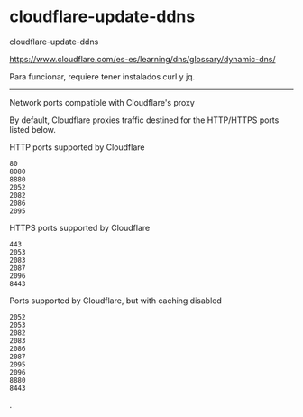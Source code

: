 # cloudflare-update-ddns
cloudflare-update-ddns

https://www.cloudflare.com/es-es/learning/dns/glossary/dynamic-dns/

Para funcionar, requiere tener instalados curl y jq.

---------------------------------------------------

Network ports compatible with Cloudflare's proxy

By default, Cloudflare proxies traffic destined for the HTTP/HTTPS ports listed below.

HTTP ports supported by Cloudflare

    80
    8080
    8880
    2052
    2082
    2086
    2095

HTTPS ports supported by Cloudflare

    443
    2053
    2083
    2087
    2096
    8443

Ports supported by Cloudflare, but with caching disabled

    2052
    2053
    2082
    2083
    2086
    2087
    2095
    2096
    8880
    8443

.
